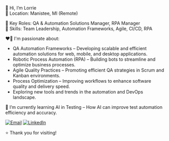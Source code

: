 👋 Hi, I’m Lorrie  
📍 Location: Manistee, MI (Remote)  

💼 Key Roles: QA & Automation Solutions Manager, RPA Manager  
👥 Skills: Team Leadership, Automation Frameworks, Agile, CI/CD, RPA  

❤️‍🔥 I'm passionate about:  
  * QA Automation Frameworks – Developing scalable and efficient automation solutions for web, mobile, and desktop applications.  
  * Robotic Process Automation (RPA) – Building bots to streamline and optimize business processes.  
  * Agile Quality Practices – Promoting efficient QA strategies in Scrum and Kanban environments.   
  * Process Optimization – Improving workflows to enhance software quality and delivery speed.  
  * Exploring new tools and trends in the automation and DevOps landscape.
    
🌱 I’m currently learning AI in Testing – How AI can improve test automation efficiency and accuracy.  

[![Email](https://img.shields.io/badge/Email-Me%20Here-blue?style=flat&logo=gmail&logoColor=white)](mailto:lorrieamcbride@gmail.com)
[![LinkedIn](https://img.shields.io/badge/LinkedIn-Profile-blue?logo=linkedin&style=flat)](https://www.linkedin.com/in/lorriemcbride)  

⭐ Thank you for visiting!

<!---
lorrieamcbride/lorrieamcbride is a ✨ special ✨ repository because its `README.md` (this file) appears on your GitHub profile.
You can click the Preview link to take a look at your changes.
--->
